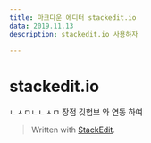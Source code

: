 ```yaml
---
title: 마크다운 에디터 stackedit.io
data: 2019.11.13
description: stackedit.io 사용하자

---
```

# stackedit.io 
ㄴㅅㅁㄴㄴㅅㅁ
장점 깃헙브 와 연동 하여 



> Written with [StackEdit](https://stackedit.io/).
<!--stackedit_data:
eyJoaXN0b3J5IjpbMTc0NDk1NjcyMCwtMzcwMjA2MDI0XX0=
-->